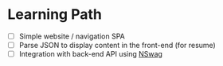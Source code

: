 # Learning Path
- [ ] Simple website / navigation SPA
- [ ] Parse JSON to display content in the front-end (for resume)
- [ ] Integration with back-end API using [NSwag](https://github.com/RicoSuter/NSwag)

